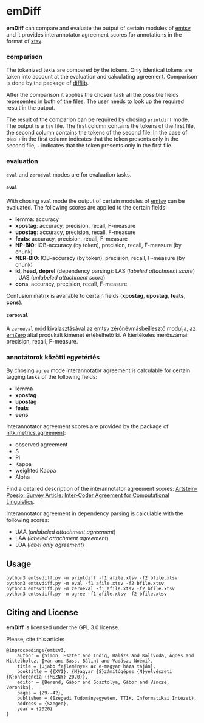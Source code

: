 # emDiff

**emDiff** can compare and evaluate the output of certain modules of [emtsv](https://github.com/dlt-rilmta/emtsv) and it provides interannotator agreement scores for annotations in the format of [xtsv](https://github.com/dlt-rilmta/xtsv).

### comparison

The tokenized texts are compared by the tokens. Only identical tokens are taken into account at the evaluation and calculating agreement. Comparison is done by the package of [difflib](https://docs.python.org/3/library/difflib.html).

After the comparison it applies the chosen task all the possible fields represented in both of the files. The user needs to look up the required result in the output.

The result of the comparion can be required by chosing `printdiff` mode. The output is a `tsv` file. The first column contains the tokens of the first file, the second column contains the tokens of the second file. In the case of bias `+` in the first column indicates that the token presents only in the second file, `-` indicates that the token presents only in the first file.

### evaluation

`eval` and `zeroeval` modes are for evaluation tasks.

#### `eval`

With chosing `eval` mode the output of certain modules of [emtsv](https://github.com/dlt-rilmta/emtsv) can be evaluated. The following scores are applied to the certain fields:

* **lemma**: accuracy
* **xpostag**: accuracy, precision, recall, F-measure
* **upostag**: accuracy, precision, recall, F-measure
* **feats**: accuracy, precision, recall, F-measure
* **NP-BIO**: IOB-accuracy (by token), precision, recall, F-measure (by chunk)
* **NER-BIO**: IOB-accuracy (by token), precision, recall, F-measure (by chunk)
* **id, head, deprel** (dependency parsing): LAS (_labeled attachment score_) , UAS (_unlabeled attachment score_)
* **cons**: accuracy, precision, recall, F-measure

Confusion matrix is available to certain fields (**xpostag**, **upostag**, **feats**, **cons**).

#### `zeroeval`

A `zeroeval` mód kiválasztásával az [emtsv](https://github.com/dlt-rilmta/emtsv) zérónévmásbeillesztő modulja, az [emZero](https://github.com/vadno/emzero) által produkált kimenet értékelhető ki. A kiértékelés mérőszámai: precision, recall, F-measure.

### annotátorok közötti egyetértés

By chosing `agree` mode interannotator agreement is calculable for certain tagging tasks of the following fields:

* **lemma**
* **xpostag**
* **upostag**
* **feats**
* **cons**

Interannotator agreement scores are provided by the package of [nltk.metrics.agreement](https://www.nltk.org/_modules/nltk/metrics/agreement.html):

* observed agreement
* S
* Pi
* Kappa
* weighted Kappa
* Alpha

Find a detailed description of the interannotator agreement scores: [Artstein-Poesio: Survey Article: Inter-Coder Agreement for Computational Linguistics](https://www.aclweb.org/anthology/J08-4004/).

Interannotator agreement in dependency parsing is calculable with the following scores:

* UAA (_unlabeled attachment agreement_)
* LAA (_labeled attachment agreement_)
* LOA (_label only agreement_)

## Usage

```
python3 emtsvdiff.py -m printdiff -f1 afile.xtsv -f2 bfile.xtsv 
python3 emtsvdiff.py -m eval -f1 afile.xtsv -f2 bfile.xtsv 
python3 emtsvdiff.py -m zeroeval -f1 afile.xtsv -f2 bfile.xtsv 
python3 emtsvdiff.py -m agree -f1 afile.xtsv -f2 bfile.xtsv 
```

## Citing and License

**emDiff** is licensed under the GPL 3.0 license.

Please, cite this article:

```
@inproceedings{emtsv3,
    author = {Simon, Eszter and Indig, Balázs and Kalivoda, Ágnes and Mittelholcz, Iván and Sass, Bálint and Vadász, Noémi},
    title = {Újabb fejlemények az e-magyar háza táján},
    booktitle = {{XVI}. {M}agyar {S}zámítógépes {N}yelvészeti {K}onferencia ({MSZNY} 2020)},
    editor = {Berend, Gábor and Gosztolya, Gábor and Vincze, Veronika},
    pages = {29--42},
    publisher = {Szegedi Tudományegyetem, TTIK, Informatikai Intézet},
    address = {Szeged},
    year = {2020}
}
```